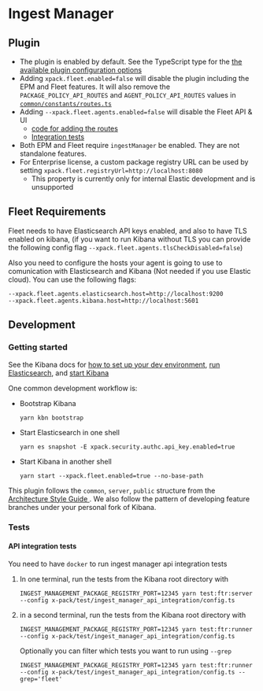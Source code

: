 # Ingest Manager

## Plugin

- The plugin is enabled by default. See the TypeScript type for the [the available plugin configuration options](https://github.com/elastic/kibana/blob/master/x-pack/plugins/ingest_manager/common/types/index.ts#L9-L27)
- Adding `xpack.fleet.enabled=false` will disable the plugin including the EPM and Fleet features. It will also remove the `PACKAGE_POLICY_API_ROUTES` and `AGENT_POLICY_API_ROUTES` values in [`common/constants/routes.ts`](./common/constants/routes.ts)
- Adding `--xpack.fleet.agents.enabled=false` will disable the Fleet API & UI
  - [code for adding the routes](https://github.com/elastic/kibana/blob/1f27d349533b1c2865c10c45b2cf705d7416fb36/x-pack/plugins/ingest_manager/server/plugin.ts#L115-L133)
  - [Integration tests](server/integration_tests/router.test.ts)
- Both EPM and Fleet require `ingestManager` be enabled. They are not standalone features.
- For Enterprise license, a custom package registry URL can be used by setting `xpack.fleet.registryUrl=http://localhost:8080`
  - This property is currently only for internal Elastic development and is unsupported

## Fleet Requirements

Fleet needs to have Elasticsearch API keys enabled, and also to have TLS enabled on kibana, (if you want to run Kibana without TLS you can provide the following config flag `--xpack.fleet.agents.tlsCheckDisabled=false`)

Also you need to configure the hosts your agent is going to use to comunication with Elasticsearch and Kibana (Not needed if you use Elastic cloud). You can use the following flags:

```
--xpack.fleet.agents.elasticsearch.host=http://localhost:9200
--xpack.fleet.agents.kibana.host=http://localhost:5601
```

## Development

### Getting started

See the Kibana docs for [how to set up your dev environment](https://github.com/elastic/kibana/blob/master/CONTRIBUTING.md#setting-up-your-development-environment), [run Elasticsearch](https://github.com/elastic/kibana/blob/master/CONTRIBUTING.md#running-elasticsearch), and [start Kibana](https://github.com/elastic/kibana/blob/master/CONTRIBUTING.md#running-kibana)

One common development workflow is:

- Bootstrap Kibana
  ```
  yarn kbn bootstrap
  ```
- Start Elasticsearch in one shell
  ```
  yarn es snapshot -E xpack.security.authc.api_key.enabled=true
  ```
- Start Kibana in another shell
  ```
  yarn start --xpack.fleet.enabled=true --no-base-path
  ```

This plugin follows the `common`, `server`, `public` structure from the [Architecture Style Guide
](https://github.com/elastic/kibana/blob/master/style_guides/architecture_style_guide.md#file-and-folder-structure). We also follow the pattern of developing feature branches under your personal fork of Kibana.

### Tests

#### API integration tests

You need to have `docker` to run ingest manager api integration tests

1. In one terminal, run the tests from the Kibana root directory with

   ```
   INGEST_MANAGEMENT_PACKAGE_REGISTRY_PORT=12345 yarn test:ftr:server --config x-pack/test/ingest_manager_api_integration/config.ts
   ```

1. in a second terminal, run the tests from the Kibana root directory with

   ```
   INGEST_MANAGEMENT_PACKAGE_REGISTRY_PORT=12345 yarn test:ftr:runner --config x-pack/test/ingest_manager_api_integration/config.ts
   ```

   Optionally you can filter which tests you want to run using `--grep`

   ```
   INGEST_MANAGEMENT_PACKAGE_REGISTRY_PORT=12345 yarn test:ftr:runner --config x-pack/test/ingest_manager_api_integration/config.ts --grep='fleet'
   ```
